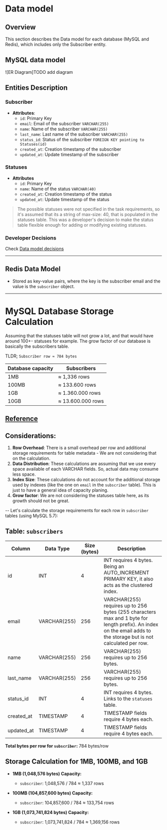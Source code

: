 # Data model

## Overview

This section describes the Data model for each database (MySQL and Redis), which includes only the Subscriber entity.

## MySQL data model

![ER Diagram]TODO add diagram

## Entities Description

### Subscriber
- **Attributes**:
  - `id`: Primary Key
  - `email`: Email of the subscriber `VARCHAR(255)`
  - `name`: Name of the subscriber `VARCHAR(255)`
  - `last_name`: Last name of the subscriber `VARCHAR(255)`
  - `status_id`: Status of the subscriber `FOREIGN KEY pointing to Statuses(id)`
  - `created_at`: Creation timestamp of the subscriber
  - `updated_at`: Update timestamp of the subscriber

### Statuses
- **Attributes**
  - `id`: Primary Key
  - `name`: Name of the status `VARCHAR(40)`
  - `created_at`: Creation timestamp of the status
  - `updated_at`: Update timestamp of the status

> The possible statuses were not specified in the task requirements, so it's assumed that its a string of max-size: 40, that is populated in the statuses table. This was a developer's decision to make the status table flexible enough for adding or modifying existing statuses.

### Developer Decisions
Check [Data model decisions](./decisions.md#data-model)

----------

## Redis Data Model
- Stored as key-value pairs, where the key is the subscriber email and the value is the `subscriber` object.

----------


# MySQL Database Storage Calculation

Assuming that the statuses table will not grow a lot, and that would have around 100+- statuses for example. The grow factor of our database is basically the subscribers table.

TLDR; `Subscriber row ≈ 784 bytes`

| Database capacity     | Subscribers      | 
|-----------------------|------------------|
| 1MB                   | ≈ 1,336 rows     |
| 100MB                 | ≈ 133.600 rows   |
| 1GB                   | ≈ 1.360.000 rows |
| 10GB                  | ≈ 13.600.000 rows|

[Reference](https://dev.mysql.com/doc/refman/8.0/en/storage-requirements.html)
----------

## Considerations:

1. **Row Overhead**: There is a small overhead per row and additional storage requirements for table metadata - We are not considering that on the calculation.
2. **Data Distribution**: These calculations are assuming that we use every space available of each VARCHAR fields. So, actual data may consume less space.
3. **Index Size**: These calculations do not account for the additional storage used by indexes (like the one on `email` in the `subscriber` table). This is just to have a general idea of capacity planing.
4. **Grow factor**: We are not considering the statuses table here, as its growth should not be great.

--
Let's calculate the storage requirements for each row in `subscriber` tables (using MySQL 5.7):

## Table: `subscribers`

| Column      | Data Type  | Size (bytes) | Description |
|-------------|------------|--------------|-------------|
| id          | INT        | 4            | INT requires 4 bytes. Being an AUTO_INCREMENT PRIMARY KEY, it also acts as the clustered index. |
| email       | VARCHAR(255) | 256       | VARCHAR(255) requires up to 256 bytes (255 characters max and 1 byte for length prefix). An index on the email adds to the storage but is not calculated per row. |
| name        | VARCHAR(255) | 256       | VARCHAR(255) requires up to 256 bytes. |
| last_name   | VARCHAR(255) | 256       | VARCHAR(255) requires up to 256 bytes. |
| status_id   | INT        | 4            | INT requires 4 bytes. Links to the `statuses` table. |
| created_at  | TIMESTAMP  | 4            | TIMESTAMP fields require 4 bytes each. |
| updated_at  | TIMESTAMP  | 4            | TIMESTAMP fields require 4 bytes each. |

**Total bytes per row for `subscriber`:** 784 bytes/row

## Storage Calculation for 1MB, 100MB, and 1GB

- **1MB (1,048,576 bytes) Capacity:**
  - `subscriber`: 1,048,576 / 784 ≈ 1,337 rows

- **100MB (104,857,600 bytes) Capacity:**
  - `subscriber`: 104,857,600 / 784 ≈ 133,754 rows

- **1GB (1,073,741,824 bytes) Capacity:**
  - `subscriber`: 1,073,741,824 / 784 ≈ 1,369,156 rows









